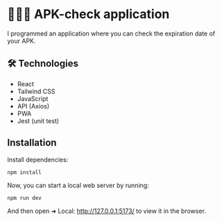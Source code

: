 # 🚗🧑‍🔧 APK-check application

I programmed an application where you can check the expiration date of your APK. 

## 🛠️ Technologies

- React
- Tailwind CSS
- JavaScript
- API (Axios)
- PWA
- Jest (unit test)

## Installation

Install dependencies:

```
npm install
```

Now, you can start a local web server by running:

```
npm run dev
```

And then open  ➜ Local: http://127.0.0.1:5173/ to view it in the browser.
